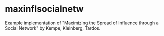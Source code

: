 # maxinflsocialnetw
Example implementation of "Maximizing the Spread of Influence through a Social Network" by Kempe, Kleinberg, Tardos.
